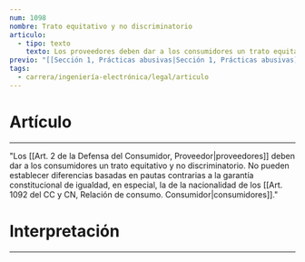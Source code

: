 ```yaml
---
num: 1098
nombre: Trato equitativo y no discriminatorio
articulo:
  - tipo: texto
    texto: Los proveedores deben dar a los consumidores un trato equitativo y no discriminatorio. No pueden establecer diferencias basadas en pautas contrarias a la garantía constitucional de igualdad, en especial, la de la nacionalidad de los consumidores.
previo: "[[Sección 1, Prácticas abusivas|Sección 1, Prácticas abusivas]]"
tags:
  - carrera/ingeniería-electrónica/legal/articulo
---
```

# Artículo
---
"Los [[Art. 2 de la Defensa del Consumidor, Proveedor|proveedores]] deben dar a los consumidores un trato equitativo y no discriminatorio. No pueden establecer diferencias basadas en pautas contrarias a la garantía constitucional de igualdad, en especial, la de la nacionalidad de los [[Art. 1092 del CC y CN, Relación de consumo. Consumidor|consumidores]]."

# Interpretación
---
